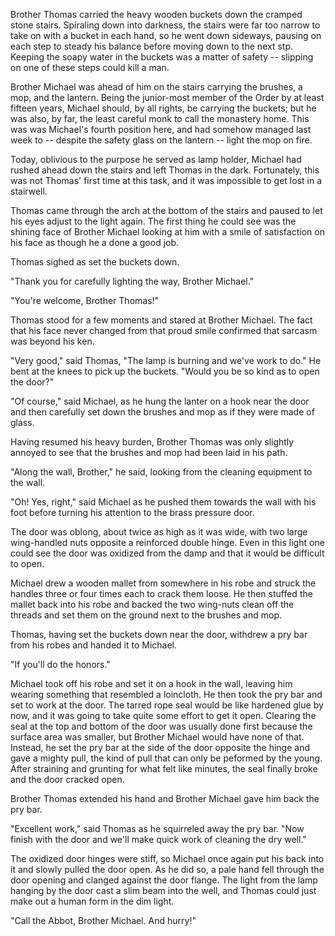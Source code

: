 Brother Thomas carried the heavy wooden buckets down the cramped stone
stairs. Spiraling down into darkness, the stairs were far too narrow to
take on with a bucket in each hand, so he went down sideways, pausing on
each step to steady his balance before moving down to the next stp.
Keeping the soapy water in the buckets was a matter of safety -- slipping
on one of these steps could kill a man.

Brother Michael was ahead of him on the stairs carrying the brushes, a mop,
and the lantern. Being the junior-most member of the Order by at least
fifteen years, Michael should, by all rights, be carrying the buckets; but
he was also, by far, the least careful monk to call the monastery home.
This was was Michael's fourth position here, and had somehow managed last
week to -- despite the safety glass on the lantern -- light the mop on
fire.

Today, oblivious to the purpose he served as lamp holder, Michael
had rushed ahead down the stairs and left Thomas in the dark.
Fortunately, this was not Thomas' first time at this task, and it
was impossible to get lost in a stairwell.

Thomas came through the arch at the bottom of the stairs and
paused to let his eyes adjust to the light again.  The first thing he could
see was the shining face of Brother Michael looking at him with a smile of
satisfaction on his face as though he a done a good job.

Thomas sighed as set the buckets down.

"Thank you for carefully lighting the way, Brother Michael."

"You're welcome, Brother Thomas!"

Thomas stood for a few moments and stared at Brother Michael.  The
fact that his face never changed from that proud smile confirmed that
sarcasm was beyond his ken.

"Very good," said Thomas, "The lamp is burning and we've work to
do." He bent at the knees to pick up the buckets. "Would you be so kind
as to open the door?"

"Of course," said Michael, as he hung the lanter on a hook near the door
and then carefully set down the brushes and mop as if they were made of
glass.

Having resumed his heavy burden, Brother Thomas was only slightly annoyed
to see that the brushes and mop had been laid in his path.

"Along the wall, Brother," he said, looking from the cleaning equipment to
the wall.

"Oh!  Yes, right," said Michael as he pushed them towards the wall with his
foot before turning his attention to the brass pressure door.

The door was oblong, about twice as high as it was wide, with two large
wing-handled nuts opposite a reinforced double hinge.  Even in this light
one could see the door was oxidized from the damp and that it would be
difficult to open.

Michael drew a wooden mallet from somewhere in his robe and struck the
handles three or four times each to crack them loose. He then stuffed the
mallet back into his robe and backed the two wing-nuts clean off the
threads and set them on the ground next to the brushes and mop.

Thomas, having set the buckets down near the door, withdrew a pry bar from
his robes and handed it to Michael.

"If you'll do the honors."

Michael took off his robe and set it on a hook in the wall, leaving him
wearing something that resembled a loincloth. He then took the pry bar and
set to work at the door.  The tarred rope seal would be like hardened glue
by now, and it was going to take quite some effort to get it open.
Clearing the seal at the top and bottom of the door was usually done first
because the surface area was smaller, but Brother Michael would have none
of that.  Instead, he set the pry bar at the side of the door opposite the
hinge and gave a mighty pull, the kind of pull that can only be peformed by
the young.  After straining and grunting for what felt like minutes, the
seal finally broke and the door cracked open.

Brother Thomas extended his hand and Brother Michael gave him back the pry
bar.

"Excellent work," said Thomas as he squirreled away the pry bar.  "Now
finish with the door and we'll make quick work of cleaning the dry well."

The oxidized door hinges were stiff, so Michael once again put his back
into it and slowly pulled the door open.  As he did so, a pale hand fell
through the door opening and clanged against the door flange.  The light
from the lamp hanging by the door cast a slim beam into the well, and
Thomas could just make out a human form in the dim light.

"Call the Abbot, Brother Michael.  And hurry!"
